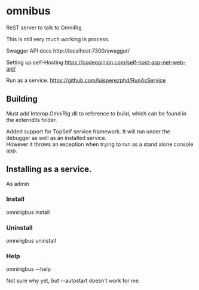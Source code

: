 # omnibus
ReST server to talk to OmniRig

This is still very much working in process.

Swagger API docs
http://localhost:7300/swagger/

Setting up self-Hosting
https://codeopinion.com/self-host-asp-net-web-api/

Run as a service.
https://github.com/luisperezphd/RunAsService

## Building

Must add Interop.OmniRig.dll to reference to build, which can be found in the externdlls folder.

Added support for TopSelf service framework.  It will run under the debugger as well as an installed service.  
However it throws an exception when trying to run as a stand alone console app.

## Installing as a service.

As admin 

### Install
 omnirigbus install

### Uninstall

omnirigbus uninstall

### Help

omnirigbus --help

Not sure why yet, but --autostart doesn't work for me.  



